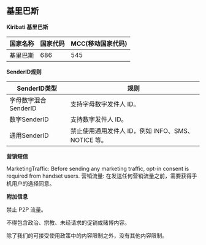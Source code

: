 ## 基里巴斯

__Kiribati 基里巴斯__

| 国家名称 | 国家代码 | MCC(移动国家代码) |
|------|------|-------------|
| 基里巴斯 | 686  | 545         |

__SenderID规则__

| SenderID类型     | 规则                                  |
|----------------|-------------------------------------|
| 字母数字混合SenderID | 支持字母数字发件人 ID。                       |
| 数字SenderID     | 支持数字发件人 ID。                         |
| 通用SenderID     | 	禁止使用通用发件人 ID，例如 INFO、SMS、NOTICE 等。 |

__营销短信__

MarketingTraffic: Before sending any marketing traffic, opt-in consent is required from handset users.
营销流量: 在发送任何营销流量之前，需要获得手机用户的选择同意。

__附加信息__

禁止 P2P 流量。

不得包含政治、宗教、未经请求的促销或赌博内容。

除了我们的可接受使用政策中的内容限制之外，没有其他内容限制。

